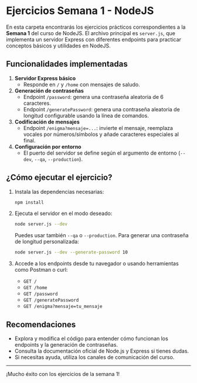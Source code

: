# Ejercicios Semana 1 - NodeJS

En esta carpeta encontrarás los ejercicios prácticos correspondientes a la **Semana 1** del curso de NodeJS. El archivo principal es `server.js`, que implementa un servidor Express con diferentes endpoints para practicar conceptos básicos y utilidades en NodeJS.

## Funcionalidades implementadas

1. **Servidor Express básico**
   - Responde en `/` y `/home` con mensajes de saludo.
2. **Generación de contraseñas**
   - Endpoint `/password`: genera una contraseña aleatoria de 6 caracteres.
   - Endpoint `/generatePassword`: genera una contraseña aleatoria de longitud configurable usando la línea de comandos.
3. **Codificación de mensajes**
   - Endpoint `/enigma?mensaje=...`: invierte el mensaje, reemplaza vocales por números/símbolos y añade caracteres especiales al final.
4. **Configuración por entorno**
   - El puerto del servidor se define según el argumento de entorno (`--dev`, `--qa`, `--production`).

## ¿Cómo ejecutar el ejercicio?

1. Instala las dependencias necesarias:
   ```sh
   npm install
   ```
2. Ejecuta el servidor en el modo deseado:

   ```sh
   node server.js --dev
   ```

   Puedes usar también `--qa` o `--production`.
   Para generar una contraseña de longitud personalizada:

   ```sh
   node server.js --dev --generate-password 10
   ```

3. Accede a los endpoints desde tu navegador o usando herramientas como Postman o curl:
   - `GET /`
   - `GET /home`
   - `GET /password`
   - `GET /generatePassword`
   - `GET /enigma?mensaje=tu_mensaje`

## Recomendaciones

- Explora y modifica el código para entender cómo funcionan los endpoints y la generación de contraseñas.
- Consulta la documentación oficial de Node.js y Express si tienes dudas.
- Si necesitas ayuda, utiliza los canales de comunicación del curso.

---

¡Mucho éxito con los ejercicios de la semana 1!
